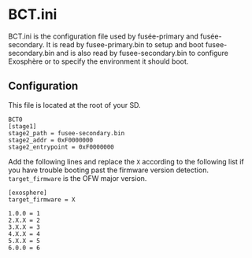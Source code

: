# BCT.ini
BCT.ini is the configuration file used by fusée-primary and fusée-secondary. It is read by fusee-primary.bin to setup and boot fusee-secondary.bin and is also read by fusee-secondary.bin to configure Exosphère or to specify the environment it should boot.

## Configuration
This file is located at the root of your SD.
```
BCT0
[stage1]
stage2_path = fusee-secondary.bin
stage2_addr = 0xF0000000
stage2_entrypoint = 0xF0000000
```
Add the following lines and replace the `X` according to the following list if you have trouble booting past the firmware version detection.
`target_firmware` is the OFW major version. 
```
[exosphere]
target_firmware = X
```
```
1.0.0 = 1
2.X.X = 2
3.X.X = 3
4.X.X = 4
5.X.X = 5
6.0.0 = 6
```
